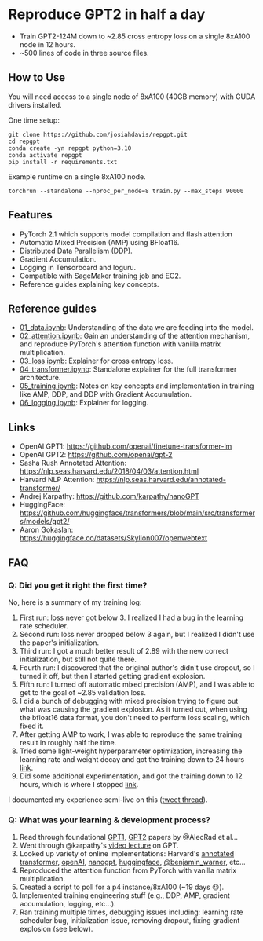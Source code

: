 # Reproduce GPT2 in half a day

* Train GPT2-124M down to ~2.85 cross entropy loss on a single 8xA100 node in 12 hours.
* ~500 lines of code in three source files.

## How to Use

You will need access to a single node of 8xA100 (40GB memory) with CUDA drivers installed.

One time setup:

```
git clone https://github.com/josiahdavis/repgpt.git
cd repgpt
conda create -yn repgpt python=3.10
conda activate repgpt
pip install -r requirements.txt
```

Example runtime on a single 8xA100 node.
```
torchrun --standalone --nproc_per_node=8 train.py --max_steps 90000
```

## Features

* PyTorch 2.1 which supports model compilation and flash attention
* Automatic Mixed Precision (AMP) using BFloat16.
* Distributed Data Parallelism (DDP).
* Gradient Accumulation.
* Logging in Tensorboard and loguru.
* Compatible with SageMaker training job and EC2.
* Reference guides explaining key concepts.

## Reference guides

* [01_data.ipynb](https://github.com/josiahdavis/repgpt/blob/main/notebooks/01_data.ipynb): Understanding of the data we are feeding into the model.
* [02_attention.ipynb](https://github.com/josiahdavis/repgpt/blob/main/notebooks/02_attention.ipynb): Gain an understanding of the attention mechanism, and reproduce PyTorch's attention function with vanilla matrix multiplication.
* [03_loss.ipynb](https://github.com/josiahdavis/repgpt/blob/main/notebooks/03_loss.ipynb): Explainer for cross entropy loss.
* [04_transformer.ipynb](https://github.com/josiahdavis/repgpt/blob/main/notebooks/04_transformer.ipynb): Standalone explainer for the full transformer architecture.
* [05_training.ipynb](https://github.com/josiahdavis/repgpt/blob/main/notebooks/05_training.ipynb): Notes on key concepts and implementation in training like AMP, DDP, and DDP with Gradient Accumulation.
* [06_logging.ipynb](https://github.com/josiahdavis/repgpt/blob/main/notebooks/06_logging.ipynb): Explainer for logging.

## Links

* OpenAI GPT1: https://github.com/openai/finetune-transformer-lm
* OpenAI GPT2: https://github.com/openai/gpt-2
* Sasha Rush Annotated Attention: https://nlp.seas.harvard.edu/2018/04/03/attention.html
* Harvard NLP Attention: https://nlp.seas.harvard.edu/annotated-transformer/
* Andrej Karpathy: https://github.com/karpathy/nanoGPT
* HuggingFace: https://github.com/huggingface/transformers/blob/main/src/transformers/models/gpt2/
* Aaron Gokaslan: https://huggingface.co/datasets/Skylion007/openwebtext

## FAQ

### Q: Did you get it right the first time?

No, here is a summary of my training log:

1. First run: loss never got below 3. I realized I had a bug in the learning rate scheduler.
2. Second run: loss never dropped below 3 again, but I realized I didn't use the paper's initialization.
3. Third run: I got a much better result of 2.89 with the new correct initialization, but still not quite there.
4. Fourth run: I discovered that the original author's didn't use dropout, so I turned it off, but then I started getting gradient explosion.
5. Fifth run: I turned off automatic mixed precision (AMP), and I was able to get to the goal of ~2.85 validation loss.
6. I did a bunch of debugging with mixed precision trying to figure out what was causing the gradient explosion. As it turned out, when using the bfloat16 data format, you don't need to perform loss scaling, which fixed it.
7. After getting AMP to work, I was able to reproduce the same training result in roughly half the time.
8. Tried some light-weight hyperparameter optimization, increasing the learning rate and weight decay and got the training down to 24 hours [link](https://twitter.com/josiahjdavis/status/1722073528508223667).
9. Did some additional experimentation, and got the training down to 12 hours, which is where I stopped [link](https://twitter.com/josiahjdavis/status/1727523774503756217).

I documented my experience semi-live on this ([tweet thread](https://twitter.com/josiahjdavis/status/1686204521255432193)).

### Q: What was your learning & development process?

1. Read through foundational [GPT1](https://s3-us-west-2.amazonaws.com/openai-assets/research-covers/language-unsupervised/language_understanding_paper.pdf), [GPT2](https://d4mucfpksywv.cloudfront.net/better-language-models/language-models.pdf) papers by @AlecRad et al...
2. Went through @karpathy's [video lecture](https://www.youtube.com/watch?v=kCc8FmEb1nY&pp=ygUMa2FycGF0aHkgZ3B0) on GPT.
3. Looked up variety of online implementations: Harvard's [annotated transformer](https://nlp.seas.harvard.edu/annotated-transformer/), [openAI](https://github.com/openai/gpt-2?tab=readme-ov-file), [nanogpt](https://github.com/karpathy/nanoGPT/), [huggingface](https://github.com/huggingface/transformers/blob/main/src/transformers/models/gpt2/modeling_gpt2.py), [@benjamin_warner](https://github.com/warner-benjamin/commented-transformers), etc...
4. Reproduced the attention function from PyTorch with vanilla matrix multiplication.
5. Created a script to poll for a p4 instance/8xA100 (~19 days 😓).
6. Implemented training engineering stuff (e.g., DDP, AMP, gradient accumulation, logging, etc...).
7. Ran training multiple times, debugging issues including: learning rate scheduler bug, initialization issue, removing dropout, fixing gradient explosion (see below).